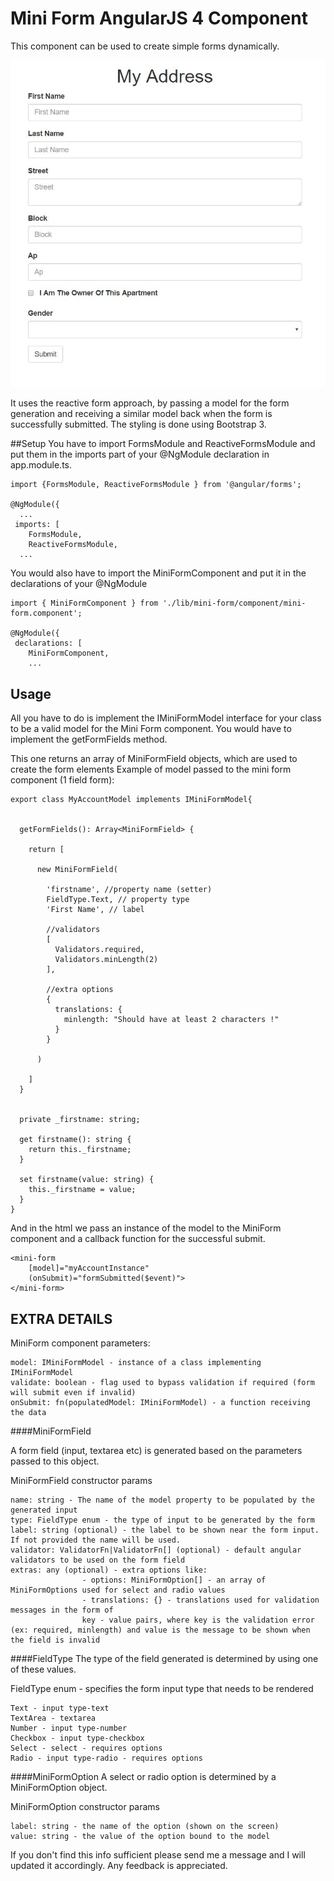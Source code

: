 Mini Form AngularJS 4 Component
============

This component can be used to 
create simple forms dynamically.

![Alt text](/img/overview.JPG?raw=true "Preview")

It uses the reactive form approach, by passing
a model for the form generation and receiving
a similar model back when the form is 
successfully submitted.
The styling is done using Bootstrap 3.

##Setup
You have to import FormsModule and ReactiveFormsModule and
 put them in the imports part of your @NgModule declaration in app.module.ts.
```
import {FormsModule, ReactiveFormsModule } from '@angular/forms';

@NgModule({
  ...
 imports: [
    FormsModule,
    ReactiveFormsModule,
  ...
```
You would also have to import the MiniFormComponent and put
it in the declarations of your @NgModule
```
import { MiniFormComponent } from './lib/mini-form/component/mini-form.component';

@NgModule({
 declarations: [
    MiniFormComponent,
    ...
```

## Usage

All you have to do is implement the IMiniFormModel interface for your 
class to be a valid model for the Mini Form component. 
You would have to implement the getFormFields method.

This one returns an array of MiniFormField objects, which are used 
to create the form elements
Example of model passed to the mini form component (1 field form):
```
export class MyAccountModel implements IMiniFormModel{


  getFormFields(): Array<MiniFormField> {
  
    return [
    
      new MiniFormField(
      
        'firstname', //property name (setter)
        FieldType.Text, // property type
        'First Name', // label

        //validators
        [
          Validators.required,
          Validators.minLength(2)
        ],

        //extra options
        {
          translations: {
            minlength: "Should have at least 2 characters !"
          }
        }
        
      )
      
    ]
  }
  
  
  private _firstname: string;

  get firstname(): string {
    return this._firstname;
  }

  set firstname(value: string) {
    this._firstname = value;
  }
}
```
And in the html we pass an instance of the model to the MiniForm component
and a callback function for the successful submit.

```
<mini-form 
    [model]="myAccountInstance"
    (onSubmit)="formSubmitted($event)">
</mini-form>
```

## EXTRA DETAILS

MiniForm component parameters:

```
model: IMiniFormModel - instance of a class implementing IMiniFormModel
validate: boolean - flag used to bypass validation if required (form will submit even if invalid)
onSubmit: fn(populatedModel: IMiniFormModel) - a function receiving the data
```
####MiniFormField

A form field (input, textarea etc) is generated based on the parameters passed to this object.

MiniFormField constructor params
```
name: string - The name of the model property to be populated by the generated input
type: FieldType enum - the type of input to be generated by the form
label: string (optional) - the label to be shown near the form input. If not provided the name will be used.
validator: ValidatorFn|ValidatorFn[] (optional) - default angular validators to be used on the form field
extras: any (optional) - extra options like:
                - options: MiniFormOption[] - an array of MiniFormOptions used for select and radio values
                - translations: {} - translations used for validation messages in the form of 
                key - value pairs, where key is the validation error (ex: required, minlength) and value is the message to be shown when the field is invalid
```
####FieldType
The type of the field generated is determined by using one of these values.

FieldType enum - specifies the form input type that needs to be rendered
```
Text - input type-text
TextArea - textarea
Number - input type-number
Checkbox - input type-checkbox
Select - select - requires options
Radio - input type-radio - requires options
```
####MiniFormOption
A select or radio option is determined by a MiniFormOption object.

MiniFormOption constructor params
```
label: string - the name of the option (shown on the screen)
value: string - the value of the option bound to the model
```

If you don't find this info sufficient please send me a message and 
I will updated it accordingly. Any feedback is appreciated.
